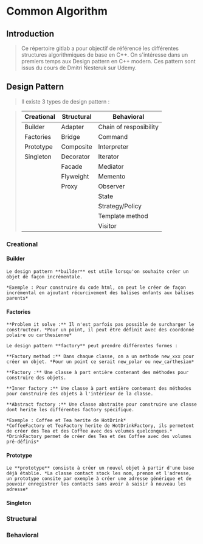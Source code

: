 # Common Algorithm

## Introduction

> Ce répertoire gitlab a pour objectif de référencé les différentes structures algorithmiques de base en C++.
> On s'intéresse dans un premiers temps aux Design pattern en C++ modern. Ces pattern sont issus du cours de Dmitri Nesteruk sur Udemy.

## Design Pattern


> Il existe 3 types de design pattern :


> | Creational | Structural | Behavioral             |
> | ---------- | ---------- | ---------------------- |
> | Builder    | Adapter    | Chain of resposibility |
> | Factories  | Bridge     | Command                |
> | Prototype  | Composite  | Interpreter            |
> | Singleton  | Decorator  | Iterator               |
> |            | Facade     | Mediator               |
> |            | Flyweight  | Memento                |
> |            | Proxy      | Observer               |
> |            |            | State                  |
> |            |            | Strategy/Policy        |
> |            |            | Template method        |
> |            |            | Visitor                |


### Creational

#### Builder

```
Le design pattern **builder** est utile lorsqu'on souhaite créer un objet de façon incrémentale.

*Exemple : Pour construire du code html, on peut le créer de façon incrémental en ajoutant récurcivement des balises enfants aux balises parents*
```

#### Factories

```
**Problem it solve :** Il n'est parfois pas possible de surcharger le constructeur. *Pour un point, il peut être définit avec des coordonné polaire ou carthesienne*

Le design pattern **factory** peut prendre différentes formes :

**Factory method :** Dans chaque classe, on a un methode new_xxx pour créer un objet. *Pour un point ce serait new_polar ou new_carthesian*

**Factory :** Une classe à part entière contenant des méthodes pour construire des objets.

**Inner factory :** Une classe à part entière contenant des méthodes pour construire des objets à l'intérieur de la classe.

**Abstract factory :** Une classe abstraite pour construire une classe dont herite les différentes factory spécifique. 

*Exemple : Coffee et Tea herite de HotDrink*
*CoffeeFactory et TeaFactory herite de HotDrinkFactory, ils permetent de créer des Tea et des Coffee avec des volumes quelconques.*
*DrinkFactory permet de créer des Tea et des Coffee avec des volumes pré-définis*
```

#### Prototype

```
Le **prototype** consiste à créer un nouvel objet à partir d'une base déjà établie. *La classe contact stock les nom, prenom et l'adresse, un prototype consite par exemple à créer une adresse générique et de pouvoir enregistrer les contacts sans avoir à saisir à nouveau les adresse*
```

#### Singleton

### Structural

### Behavioral
